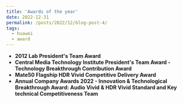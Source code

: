 ```yaml
---
title: 'Awards of the year'
date: 2022-12-31
permalink: /posts/2022/12/blog-post-4/
tags:
  - huawei
  - award
---
```

* **2012 Lab President's Team Award**
* **Central Media Technology Institute President's Team Award - Technology Breakthrough Contribution Award**
* **Mate50 Flagship HDR Vivid Competitive Delivery Award**
* **Annual Company Awards 2022 - Innovation & Technological Breakthrough Award: Audio Vivid & HDR Vivid Standard and Key technical Competitiveness Team**
